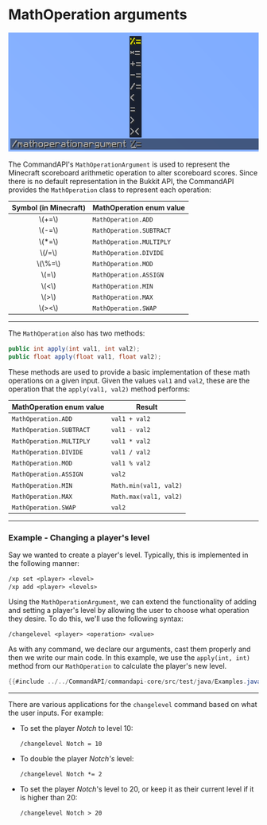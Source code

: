 # MathOperation arguments

![](./images/arguments/mathop.png)

The CommandAPI's `MathOperationArgument` is used to represent the Minecraft scoreboard arithmetic operation to alter scoreboard scores. Since there is no default representation in the Bukkit API, the CommandAPI provides the `MathOperation` class to represent each operation:

| Symbol (in Minecraft) | MathOperation enum value |
| :-------------------: | ------------------------ |
|       \\(+=\\)        | `MathOperation.ADD`      |
|       \\(-=\\)        | `MathOperation.SUBTRACT` |
|       \\(*=\\)        | `MathOperation.MULTIPLY` |
|       \\(/=\\)        | `MathOperation.DIVIDE`   |
|      \\(\\%=\\)       | `MathOperation.MOD`      |
|        \\(=\\)        | `MathOperation.ASSIGN`   |
|        \\(<\\)        | `MathOperation.MIN`      |
|        \\(>\\)        | `MathOperation.MAX`      |
|       \\\(><\\)       | `MathOperation.SWAP`     |

-----

The `MathOperation` also has two methods:

```java
public int apply(int val1, int val2);
public float apply(float val1, float val2);
```

These methods are used to provide a basic implementation of these math operations on a given input. Given the values `val1` and `val2`, these are the operation that the `apply(val1, val2)` method performs:

| MathOperation enum value | Result                 |
| ------------------------ | ---------------------- |
| `MathOperation.ADD`      | `val1 + val2`          |
| `MathOperation.SUBTRACT` | `val1 - val2`          |
| `MathOperation.MULTIPLY` | `val1 * val2`          |
| `MathOperation.DIVIDE`   | `val1 / val2`          |
| `MathOperation.MOD`      | `val1 % val2`          |
| `MathOperation.ASSIGN`   | `val2`                 |
| `MathOperation.MIN`      | `Math.min(val1, val2)` |
| `MathOperation.MAX`      | `Math.max(val1, val2)` |
| `MathOperation.SWAP`     | `val2`                 |

-----

<div class="example">

### Example - Changing a player's level

Say we wanted to create a player's level. Typically, this is implemented in the following manner:

```mccmd
/xp set <player> <level>
/xp add <player> <levels>
```

Using the `MathOperationArgument`, we can extend the functionality of adding and setting a player's level by allowing the user to choose what operation they desire. To do this, we'll use the following syntax:

```mccmd
/changelevel <player> <operation> <value>
```

As with any command, we declare our arguments, cast them properly and then we write our main code. In this example, we use the `apply(int, int)` method from our `MathOperation` to calculate the player's new level.

```java
{{#include ../../CommandAPI/commandapi-core/src/test/java/Examples.java:mathoperationarguments}}
```

-----

There are various applications for the `changelevel` command based on what the user inputs. For example:

- To set the player _Notch_ to level 10:

  ```mccmd
  /changelevel Notch = 10
  ```

- To double the player _Notch's_ level:

  ```mccmd
  /changelevel Notch *= 2
  ```

- To set the player _Notch_'s level to 20, or keep it as their current level if it is higher than 20:

  ```mccmd
  /changelevel Notch > 20
  ```

</div>